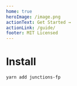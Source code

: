 ```yaml
---
home: true
heroImage: /image.png
actionText: Get Started →
actionLink: /guide/
footer: MIT Licensed
---
```


# Install

```sh
yarn add junctions-fp
```
